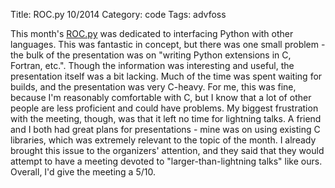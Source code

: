 Title: ROC.py 10/2014
Category: code
Tags: advfoss

This month's [ROC.py] was dedicated to interfacing Python with other languages. This was fantastic in concept, but there was one small problem - the bulk of the presentation was on "writing Python extensions in C, Fortran, etc.". Though the information was interesting and useful, the presentation itself was a bit lacking. Much of the time was spent waiting for builds, and the presentation was very C-heavy. For me, this was fine, because I'm reasonably comfortable with C, but I know that a lot of other people are less proficient and could have problems. My biggest frustration with the meeting, though, was that it left no time for lightning talks. A friend and I both had great plans for presentations - mine was on using existing C libraries, which was extremely relevant to the topic of the month. I already brought this issue to the organizers' attention, and they said that they would attempt to have a meeting devoted to "larger-than-lightning talks" like ours. Overall, I'd give the meeting a 5/10.

[ROC.py]: http://rocpy.org
